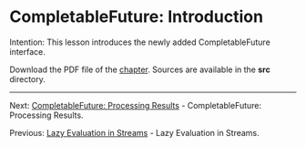 # CompletableFuture: Introduction

Intention: This lesson introduces the newly added CompletableFuture interface.

Download the PDF file of the [chapter](chapter_26.pdf). Sources are available in the <b>src</b> directory. 

<hr>

Next: [CompletableFuture: Processing Results](chapter_27.md "CompletableFuture: Processing Results") - 
CompletableFuture: Processing Results.

Previous: [Lazy Evaluation in Streams](chapter_25.md "Lazy Evaluation in Streams") - Lazy Evaluation in Streams.